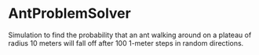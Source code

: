 # AntProblemSolver

Simulation to find the probability that an ant walking around on a plateau of radius 10 meters will fall off after 100 1-meter steps in random directions.
